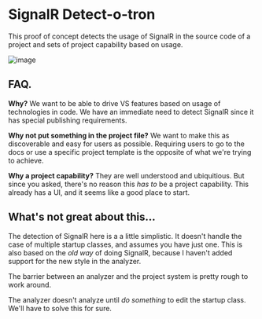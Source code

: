 # SignalR Detect-o-tron

This proof of concept detects the usage of SignalR in the source code of a project and sets of project capability based on usage.

![image](https://i.imgur.com/kLLbKn1.gif)

## FAQ.

**Why?** We want to be able to drive VS features based on usage of technologies in code. We have an immediate need to detect SignalR since it has special publishing requirements.

**Why not put something in the project file?** We want to make this as discoverable and easy for users as possible. Requiring users to go to the docs or use a specific project template is the opposite of what we're trying to achieve.

**Why a project capability?** They are well understood and ubiquitious. But since you asked, there's no reason this *has to* be a project capability. This already has a UI, and it seems like a good place to start.

## What's not great about this...

The detection of SignalR here is a a little simplistic. It doesn't handle the case of multiple startup classes, and assumes you have just one. This is also based on the *old way* of doing SignalR, because I haven't added support for the new style in the analyzer.

The barrier between an analyzer and the project system is pretty rough to work around.

The analyzer doesn't analyze until *do something* to edit the startup class. We'll have to solve this for sure.